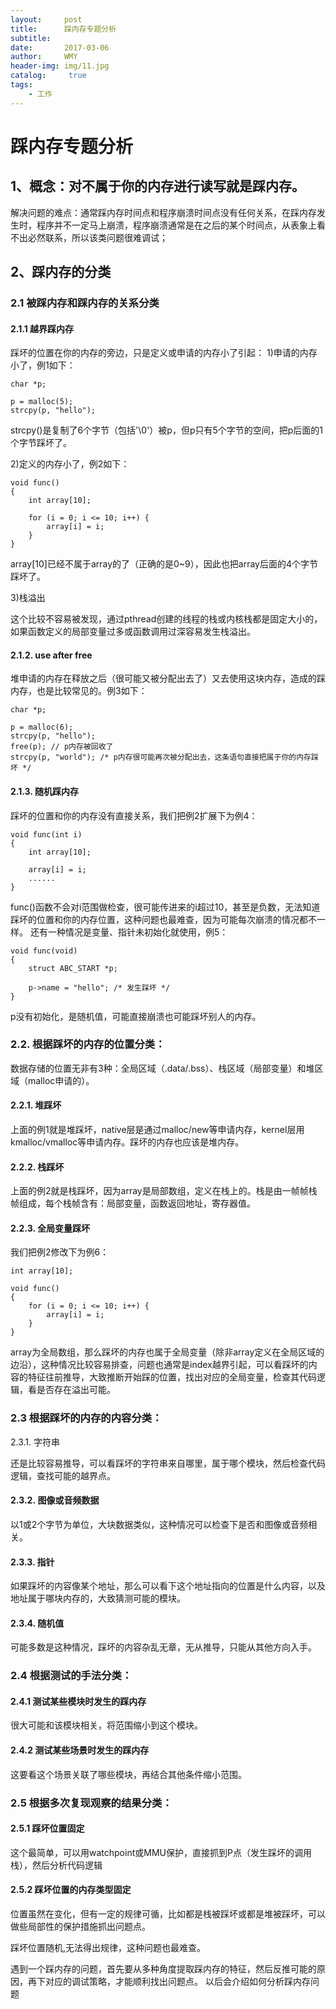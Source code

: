 ```yaml
---
layout:     post
title:      踩内存专题分析
subtitle:    
date:       2017-03-06
author:     WMY
header-img: img/11.jpg
catalog: 	 true
tags: 
    - 工作
---
```



# 踩内存专题分析 #


## 1、概念：对不属于你的内存进行读写就是踩内存。

解决问题的难点：通常踩内存时间点和程序崩溃时间点没有任何关系，在踩内存发生时，程序并不一定马上崩溃，程序崩溃通常是在之后的某个时间点，从表象上看不出必然联系，所以该类问题很难调试；



## 2、踩内存的分类
 
### 2.1 被踩内存和踩内存的关系分类

#### 2.1.1 越界踩内存

踩坏的位置在你的内存的旁边，只是定义或申请的内存小了引起：
1)申请的内存小了，例1如下：

	char *p;
	
	p = malloc(5);
	strcpy(p, "hello");

strcpy()是复制了6个字节（包括'\0'）被p，但p只有5个字节的空间，把p后面的1个字节踩坏了。

2)定义的内存小了，例2如下：

	void func()
	{
	    int array[10];
	
	    for (i = 0; i <= 10; i++) {
	        array[i] = i;
	    }
	}

array[10]已经不属于array的了（正确的是0~9），因此也把array后面的4个字节踩坏了。

3)栈溢出

这个比较不容易被发现，通过pthread创建的线程的栈或内核栈都是固定大小的，如果函数定义的局部变量过多或函数调用过深容易发生栈溢出。

#### 2.1.2. use after free

堆申请的内存在释放之后（很可能又被分配出去了）又去使用这块内存，造成的踩内存，也是比较常见的。例3如下：

	char *p;
	
	p = malloc(6);
	strcpy(p, "hello");
	free(p); // p内存被回收了
	strcpy(p, "world"); /* p内存很可能再次被分配出去，这条语句直接把属于你的内存踩坏 */

#### 2.1.3. 随机踩内存

踩坏的位置和你的内存没有直接关系，我们把例2扩展下为例4：

	void func(int i)
	{
	    int array[10];
	
	    array[i] = i;
	    ......
	}

func()函数不会对i范围做检查，很可能传进来的i超过10，甚至是负数，无法知道踩坏的位置和你的内存位置，这种问题也最难查，因为可能每次崩溃的情况都不一样。
还有一种情况是变量、指针未初始化就使用，例5：

	void func(void)
	{
	    struct ABC_START *p;
	
	    p->name = "hello"; /* 发生踩坏 */
	}

p没有初始化，是随机值，可能直接崩溃也可能踩坏别人的内存。



### 2.2. 根据踩坏的内存的位置分类：

数据存储的位置无非有3种：全局区域（.data/.bss）、栈区域（局部变量）和堆区域（malloc申请的）。

#### 2.2.1. 堆踩坏

上面的例1就是堆踩坏，native层是通过malloc/new等申请内存，kernel层用kmalloc/vmalloc等申请内存。踩坏的内存也应该是堆内存。

#### 2.2.2. 栈踩坏

上面的例2就是栈踩坏，因为array是局部数组，定义在栈上的。栈是由一帧帧栈帧组成，每个栈帧含有：局部变量，函数返回地址，寄存器值。

#### 2.2.3. 全局变量踩坏

我们把例2修改下为例6：

	int array[10];
	
	void func()
	{
	    for (i = 0; i <= 10; i++) {
	        array[i] = i;
	    }
	}

array为全局数组，那么踩坏的内存也属于全局变量（除非array定义在全局区域的边沿），这种情况比较容易排查，问题也通常是index越界引起，可以看踩坏的内容的特征往前推导，大致推断开始踩的位置，找出对应的全局变量，检查其代码逻辑，看是否存在溢出可能。



### 2.3 根据踩坏的内存的内容分类：

2.3.1. 字符串

还是比较容易推导，可以看踩坏的字符串来自哪里，属于哪个模块，然后检查代码逻辑，查找可能的越界点。

#### 2.3.2. 图像或音频数据

以1或2个字节为单位，大块数据类似，这种情况可以检查下是否和图像或音频相关。

#### 2.3.3. 指针

如果踩坏的内容像某个地址，那么可以看下这个地址指向的位置是什么内容，以及地址属于哪块内存的，大致猜测可能的模块。

#### 2.3.4. 随机值

可能多数是这种情况，踩坏的内容杂乱无章，无从推导，只能从其他方向入手。


### 2.4 根据测试的手法分类：

#### 2.4.1 测试某些模块时发生的踩内存

很大可能和该模块相关，将范围缩小到这个模块。

#### 2.4.2 测试某些场景时发生的踩内存

这要看这个场景关联了哪些模块，再结合其他条件缩小范围。



### 2.5 根据多次复现观察的结果分类：

#### 2.5.1 踩坏位置固定

这个最简单，可以用watchpoint或MMU保护，直接抓到P点（发生踩坏的调用栈），然后分析代码逻辑

#### 2.5.2 踩坏位置的内存类型固定

位置虽然在变化，但有一定的规律可循，比如都是栈被踩坏或都是堆被踩坏，可以做些局部性的保护措施抓出问题点。

踩坏位置随机,无法得出规律，这种问题也最难查。



遇到一个踩内存的问题，首先要从多种角度提取踩内存的特征，然后反推可能的原因，再下对应的调试策略，才能顺利找出问题点。 以后会介绍如何分析踩内存问题



